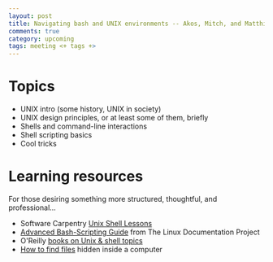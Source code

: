 ```yaml
---
layout: post
title: Navigating bash and UNIX environments -- Akos, Mitch, and Matthias
comments: true
category: upcoming
tags: meeting <+ tags +>
---
```


# Topics

- UNIX intro (some history, UNIX in society)
- UNIX design principles, or at least some of them, briefly
- Shells and command-line interactions
- Shell scripting basics
- Cool tricks


# Learning resources

For those desiring something more structured, thoughtful, and professional...

- Software Carpentry [Unix Shell Lessons](http://swcarpentry.github.io/shell-novice/)
- [Advanced Bash-Scripting Guide](http://www.thehackerwithin.org/berkeley/upcoming.html) from The Linux Documentation Project
- O'Reilly [books on Unix & shell topics](https://ssearch.oreilly.com/?q=unix+shell)
- [How to find files](http://i.imgur.com/XUhbf2D.gif) hidden inside a computer
